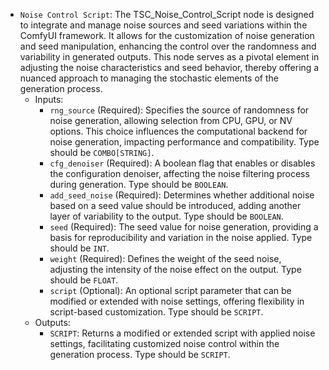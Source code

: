 - `Noise Control Script`: The TSC_Noise_Control_Script node is designed to integrate and manage noise sources and seed variations within the ComfyUI framework. It allows for the customization of noise generation and seed manipulation, enhancing the control over the randomness and variability in generated outputs. This node serves as a pivotal element in adjusting the noise characteristics and seed behavior, thereby offering a nuanced approach to managing the stochastic elements of the generation process.
    - Inputs:
        - `rng_source` (Required): Specifies the source of randomness for noise generation, allowing selection from CPU, GPU, or NV options. This choice influences the computational backend for noise generation, impacting performance and compatibility. Type should be `COMBO[STRING]`.
        - `cfg_denoiser` (Required): A boolean flag that enables or disables the configuration denoiser, affecting the noise filtering process during generation. Type should be `BOOLEAN`.
        - `add_seed_noise` (Required): Determines whether additional noise based on a seed value should be introduced, adding another layer of variability to the output. Type should be `BOOLEAN`.
        - `seed` (Required): The seed value for noise generation, providing a basis for reproducibility and variation in the noise applied. Type should be `INT`.
        - `weight` (Required): Defines the weight of the seed noise, adjusting the intensity of the noise effect on the output. Type should be `FLOAT`.
        - `script` (Optional): An optional script parameter that can be modified or extended with noise settings, offering flexibility in script-based customization. Type should be `SCRIPT`.
    - Outputs:
        - `SCRIPT`: Returns a modified or extended script with applied noise settings, facilitating customized noise control within the generation process. Type should be `SCRIPT`.
